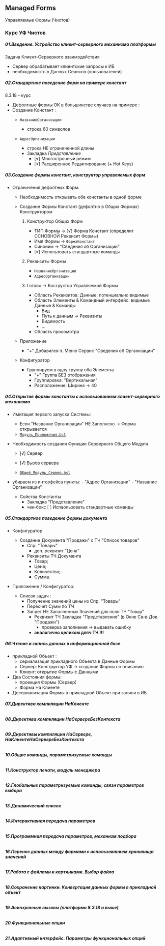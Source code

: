 ##  Managed Forms
 Управляемые Формы (Чистов)

### Курс УФ Чистов

#####  01.Введение. Устройство клиент-серверного механизма платформы

Задача Клиент-Серверного взаимодействия
 - Сервер обрабатывает клиентские запросы к ИБ
 - необходимость в Данных Сеансов (пользователей)   

##### 02.Стандартное поведение форм на примере констант

8.3.18 - курс
[]()

- Дефолтные формы ОК в большинстве случаев на примере :
- Создание Констант :
    - `НазваниеОрганизации` 
        -  строка  60 символов 

    - `АдресОрганизации`
        - строка НЕ ограниченной длины  
        - Закладка *Представление*
            - [√] Многострочный режим
            - [√] Расширенное Редактирование (+ Hot Keys)

##### 03.Создание формы констант, конструктор управляемых форм

- Ограничения дефолтных Форм:
    - Необходимость открывать обе константы в одной форме
    - Создание Формы Констант (дефолтно в Общих Формах) Конструктором

        1. Конструктор Общих Форм
           - ТИП Формы →  [√]  Форма Констант (определит ОСНОВНОЙ  Реквизит Формы)
           - Имя Формы → `ФормаКонстант` 
           - Синоним → "Сведения об Организации"
           - [√]  Использовать стандартные  команды

        2. Реквизиты Формы
            - `НазваниеОрганизации` 
            - `АдресОрганизации`

        3. Готово →  Коструктор  Управляемой Формы
            - Область Реквизитов:  Данные, потенциально  видимые
            - Область Элементы & Командный интерфейс:  видимые Данные & Команды
               - Вид
               - Путь к данным → Реквизиты   
               - Видимость 
               - ...
            - Область просомотра

    - Приложение
        - "+" Добавился п. Меню Сервис "Сведения об Организации"
    - Конфигуратор
        - Группируем в одну группу оба Элемента
            - "+" Группа БЕЗ отображения 
            - Группировка: "Вертикальная"
            - Расположение: Ширина → 40 
##### 04.Открытие формы константы с использованием клиент-серверного механизма

- Имитация первого  запуска Системы:
    - Если "Название Организации" НЕ Заполнено → Форма открывается
    - [`Модуль_Приложения.bsl`](https://github.com/alex-dev-2020/Managed-Forms/commit/05794ee179b8bb94a58771f1f1e342ad59974924)
- Необходимость  создания Функции Серверного Общего Модуля
    - [√]  Сервер
    - [√]  Вызов сервера

    - [`ОБщий_Модуль_Сервер.bsl`](https://github.com/alex-dev-2020/Managed-Forms/commit/9efae0434078485c5899e70a9643a18bf04d60a9)

- убираем из интерфейса пункты:
        - "Адрес Организации"
        - "Название Организации"
    - Сойства Константы 
        - Закладка "Представление"
        - чек-бокс  [ ]  Испаользовать стандартные  команды

##### 05.Стандартное поведение формы документа

- Конфигуратор
    - Создание  Документа "Продажи" с ТЧ "Список товаров"
        - Спр. "Товары"
            - доп. реквизит "Цена"
        - Реквизиты ТЧ Документа
            - Товар;
            - Цена;
            - Количество;
            - Сумма.

- Приложение / Конфигуратор:
    - Список задач :
        - Получение значений цены из Спр. "Товары"
        - Пересчет Сумм по ТЧ
        - Запрет НЕ Заполненных Значений для поля ТЧ "Товар"
            - Реквизит ТЧ Закладка "Представление" (в Окне Св-в Док. "Продажи")
                - проверка заполнения → выдавать ошибку
            - **аналогично  целиком дляч ТЧ !!!** 

##### 06.Чтение и запись данных в информационной базе

- прикладной Объект :
    - сериализация прикладного Объекта в Данные Формы
    - Сервер: Конструктор УФ → создание  Формы по описанию
    - Клиент: открытие Формы с Данными 
- Два Состояния формы:
    - проекция Формы (Сервер)
    - Форма На Клиенте
- Десериализация Формы в прикладной Объект при записи в ИБ 

##### 07.Директива компиляции НаКлиенте

######

##### 08.Директива компиляции НаСервереБезКонтекста 

######

##### 09.Директивы компиляции НаСервере, НаКлиентеНаСервереБезКонтекста

######

##### 10.Общие команды, параметризуемые команды

######

##### 11.Конструктор печати, модуль менеджера

######

##### 12.Глобальные параметризуемые команды, связи параметров выбора

######

##### 13.Динамический список

######

##### 14.Интерактивная передача параметров

######

##### 15.Программная передача параметров, механизм подбора

######

##### 16.Перенос данных между формами с использованием хранилища значений

######

##### 17.Работа с файлами и картинками. Выбор файла

######

##### 18.Сохранение картинки. Конвертация данных формы в прикладной объект

######

##### 19.Асинхронные вызовы (платформа 8.3.18 и выше)

######

##### 20.Функциональные опции

######

##### 21.Адаптивный интерфейс. Параметры функциональных опций